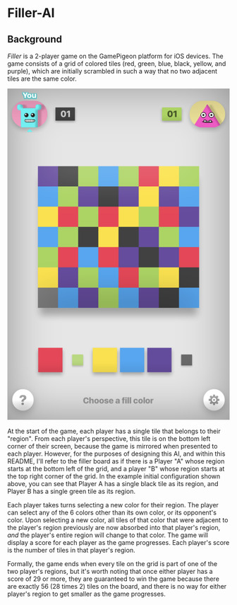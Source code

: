 # Filler-AI

## Background

*Filler* is a 2-player game on the GamePigeon platform for iOS devices.  The game consists of a grid of colored tiles (red, green, blue, black, yellow, and purple), which are initially scrambled in such a way that no two adjacent tiles are the same color.

![Initial Filler Board](images/filler-initial.png)

At the start of the game, each player has a single tile that belongs to their "region".  From each player's perspective, this tile is on the bottom left corner of their screen, because the game is mirrored when presented to each player.  However, for the purposes of designing this AI, and within this README, I'll refer to the filler board as if there is a Player "A" whose region starts at the bottom left of the grid, and a player "B" whose region starts at the top right corner of the grid.  In the example initial configuration shown above, you can see that Player A has a single black tile as its region, and Player B has a single green tile as its region.  

Each player takes turns selecting a new color for their region.  The player can select any of the 6 colors other than its own color, or its opponent's color.  Upon selecting a new color, all tiles of that color that were adjacent to the player's region previously are now absorbed into that player's region, *and* the player's entire region will change to that color.  The game will display a score for each player as the game progresses.  Each player's score is the number of tiles in that player's region.

Formally, the game ends when every tile on the grid is part of one of the two player's regions, but it's worth noting that once either player has a score of 29 or more, they are guaranteed to win the game because there are exactly 56 (28 times 2) tiles on the board, and there is no way for either player's region to get smaller as the game progresses.
